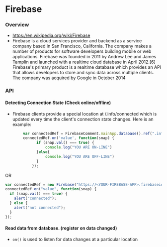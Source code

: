 # Firebase

### Overview
  - https://en.wikipedia.org/wiki/Firebase
  - Firebase is a cloud services provider and backend as a service company based in San Francisco, California. The company makes a number of products for software developers building mobile or web applications. Firebase was founded in 2011 by Andrew Lee and James Tamplin and launched with a realtime cloud database in April 2012.[6] Firebase's primary product is a realtime database which provides an API that allows developers to store and sync data across multiple clients. The company was acquired by Google in October 2014
  

### API

#### Detecting Connection State (Check online/offline)
- Firebase clients provide a special location at /.info/connected which is updated every time the client's connection state changes. Here is an example: 

```js
		var connectedRef = FirebaseComment.mainApp.database().ref(".info/connected");
		connectedRef.on('value', function(snap) {
			  if (snap.val() === true) {
				  console.log("YOU ARE ON-LINE")
			  }else{
				  console.log("YOU ARE OFF-LINE")
			  }
			});
```
OR 
```js
var connectedRef = new Firebase("https://<YOUR-FIREBASE-APP>.firebaseio.com/.info/connected");
connectedRef.on("value", function(snap) {
  if (snap.val() === true) {
    alert("connected");
  } else {
    alert("not connected");
  }
});
```

#### Read data from database. (register on data changed)

- `on()` is used to listen for data changes at a particular location

